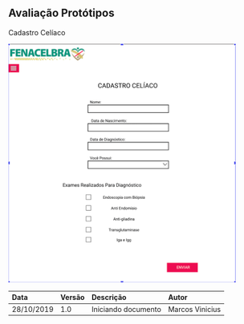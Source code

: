 ## Avaliação Protótipos

Cadastro Celíaco

![Maria.](../assets/img/prototipoalta.png)




| Data       | Versão | Descrição                              | Autor             |
| :--------- | :----- | :------------------------------------- | :---------------- |
| 28/10/2019 | 1.0    | Iniciando documento                    | Marcos Vinicius |
